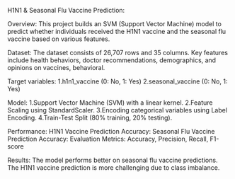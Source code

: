 H1N1 & Seasonal Flu Vaccine Prediction:

Overview:
This project builds an SVM (Support Vector Machine) model to predict whether individuals received the H1N1 vaccine and the seasonal flu vaccine based on various features.

Dataset:
The dataset consists of 26,707 rows and 35 columns.
Key features include health behaviors, doctor recommendations, demographics, and opinions on vaccines, behavioral.

Target variables:
1.h1n1_vaccine (0: No, 1: Yes)
2.seasonal_vaccine (0: No, 1: Yes)

Model:
1.Support Vector Machine (SVM) with a linear kernel.
2.Feature Scaling using StandardScaler.
3.Encoding categorical variables using Label Encoding.
4.Train-Test Split (80% training, 20% testing).

Performance:
H1N1 Vaccine Prediction Accuracy: 
Seasonal Flu Vaccine Prediction Accuracy: 
Evaluation Metrics: Accuracy, Precision, Recall, F1-score

Results:
The model performs better on seasonal flu vaccine predictions.
The H1N1 vaccine prediction is more challenging due to class imbalance.
